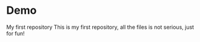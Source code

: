 # Demo
My first repository
This is my first repository,
all the files is not serious,
just for fun!
